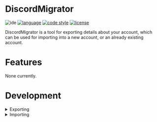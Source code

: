 # DiscordMigrator

![ide](https://img.shields.io/badge/IDE-Visual_Studio_Code-3776AB.svg?style=flat&logo=visualstudiocode)
[![language](https://img.shields.io/badge/python-3.11-3776AB.svg?style=flat&logo=python&logoColor=white)](https://www.python.org)
[![code style](https://img.shields.io/badge/code%20style-black-000000.svg)](https://github.com/psf/black)
[![license](https://img.shields.io/badge/license-LGPLv2.1-blue.svg)](https://www.gnu.org/licenses/lgpl-2.1)

DiscordMigrator is a tool for exporting details about your account, which can be used for importing into a new account, or an already existing account.

# Features

None currently.

# Development

<details><summary>Exporting</summary>

- [ ] Relationships
  - [ ] friends
  - [ ] outgoing
  - [ ] blocked
- [ ] Servers
  - [ ] servers that are being boosted
- [ ] User Profile
  - [ ] avatar
  - [ ] banner
  - [ ] bio
  - [ ] status
  - [ ] hypesquad badge
- [ ] User Settings
  - [ ] apperance
  - [ ] developer mode
  - [ ] privacy & safety
  - [ ] connections

</details>

<details><summary>Importing</summary>

#### Not being worked on till exporting is finished.

- [ ] Relationships
  - [ ] friends
  - [ ] outgoing
  - [ ] blocked
- [ ] Servers
  - [ ] servers that are being boosted
- [ ] User Profile
  - [ ] avatar
  - [ ] banner
  - [ ] bio
  - [ ] status
  - [ ] hypesquad badge
- [ ] User Settings
  - [ ] apperance
  - [ ] developer mode
  - [ ] privacy & safety

</details>
